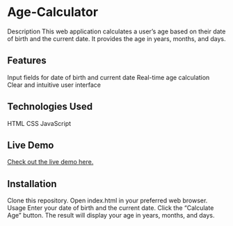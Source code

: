 # Age-Calculator
Description
This web application calculates a user’s age based on their date of birth and the current date. It provides the age in years, months, and days.

## Features
Input fields for date of birth and current date
Real-time age calculation
Clear and intuitive user interface
## Technologies Used
HTML
CSS
JavaScript
## Live Demo
[Check out the live demo here.
](https://mohamedabdelhamedramdam.github.io/Age-Calculator/)
## Installation
Clone this repository.
Open index.html in your preferred web browser.
Usage
Enter your date of birth and the current date.
Click the “Calculate Age” button.
The result will display your age in years, months, and days.
